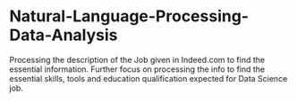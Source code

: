 # Natural-Language-Processing-Data-Analysis
Processing the description of the Job given in Indeed.com to find the essential information. Further focus on processing the info to find the essential skills, tools and education qualification expected for Data Science job.
